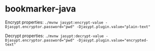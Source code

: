# bookmarker-java

Encrypt properties: `./mvnw jasypt:encrypt-value -Djasypt.encryptor.password="pwd" -Djasypt.plugin.value="plain-text"`

Decrypt properties: `./mvnw jasypt:decrypt-value -Djasypt.encryptor.password="pwd" -Djasypt.plugin.value="encrypted-text"`
